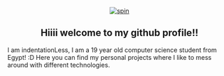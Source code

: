 <p align="center">
  <a href="https://i.imgur.com/G36Zg2w.gif" target="blank"><img align="center" src="https://i.imgur.com/G36Zg2w.gif" alt="spin" /> </a>

<h2 align="center">Hiiii welcome to my github profile!!</h1>


I am indentationLess, I am a 19 year old computer science student from Egypt! :D 
Here you can find my personal projects where I like to mess around with different technologies.
